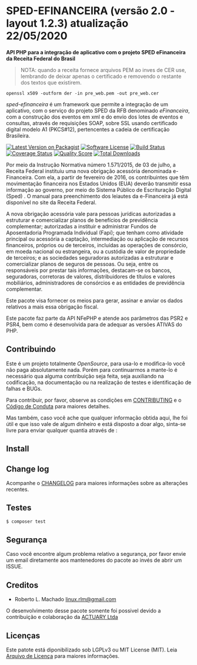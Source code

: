 # SPED-EFINANCEIRA (versão 2.0 - layout 1.2.3) atualização 22/05/2020

**API PHP para a integração de aplicativo com o projeto SPED eFinanceira da Receita Federal do Brasil**

> NOTA: quando a receita fornece arquivos PEM ao inves de CER use, lembrando de deixar apenas o certificado e removendo o restante dos textos que existirem. 
```
openssl x509 -outform der -in pre_web.pem -out pre_web.cer
```

*sped-efinanceira* é um framework que permite a integração de um aplicativo, com o serviço do projeto SPED da RFB denominado *eFinanceira*, com a construção dos eventos em xml e do envio dos lotes de eventos e consultas, através de requisições SOAP, sobre SSL usando certificado digital modelo A1 (PKCS#12), pertencentes a cadeia de certificação Brasileira.

[![Latest Version on Packagist][ico-version]][link-packagist]
[![Software License][ico-license]](LICENSE.md)
[![Build Status][ico-travis]][link-travis]
[![Coverage Status][ico-scrutinizer]][link-scrutinizer]
[![Quality Score][ico-code-quality]][link-code-quality]
[![Total Downloads][ico-downloads]][link-downloads]

Por meio da Instrução Normativa número 1.571/2015, de 03 de julho, a Receita Federal instituiu uma nova obrigação acessória denominada e-Financeira. Com ela, a partir de fevereiro de 2016, os contribuintes que têm movimentação financeira nos Estados Unidos (EUA) deverão transmitir essa informação ao governo, por meio do Sistema Público de Escrituração Digital (Sped) . O manual para preenchimento dos leiautes da e-Financeira já está disponível no site da Receita Federal.

A nova obrigação acessória vale para pessoas jurídicas autorizadas a estruturar e comercializar planos de benefícios de previdência complementar; autorizadas a instituir e administrar Fundos de Aposentadoria Programada Individual (Fapi); que tenham como atividade principal ou acessória a captação, intermediação ou aplicação de recursos financeiros, próprios ou de terceiros, incluídas as operações de consórcio, em moeda nacional ou estrangeira, ou a custódia de valor de propriedade de terceiros; e as sociedades seguradoras autorizadas a estruturar e comercializar planos de seguros de pessoas. Ou seja, entre os responsáveis por prestar tais informações, destacam-se os bancos, seguradoras, corretoras de valores, distribuidores de títulos e valores mobiliários, administradores de consórcios e as entidades de previdência complementar.

Este pacote visa fornecer os meios para gerar, assinar e anviar os dados relativos a mais essa obrigação fiscal.

Este pacote faz parte da API NFePHP e atende aos parâmetros das PSR2 e PSR4, bem como é desenvolvida para de adequar as versões ATIVAS do PHP.

## Contribuindo

Este é um projeto totalmente *OpenSource*, para usa-lo e modifica-lo você não paga absolutamente nada. Porém para continuarmos a mante-lo é necessário qua alguma contribuição seja feita, seja auxiliando na codificação, na documentação ou na realização de testes e identificação de falhas e BUGs.

Para contribuir, por favor, observe as condições em [CONTRIBUTING](CONTRIBUTING.md) e o [Código de Conduta](CONDUCT.md) para maiores detalhes.

Mas também, caso você ache que qualquer informação obtida aqui, lhe foi útil e que isso vale de algum dinheiro e está disposto a doar algo, sinta-se livre para enviar qualquer quantia através de :


## Install


## Change log

Acompanhe o [CHANGELOG](CHANGELOG.md) para maiores informações sobre as alterações recentes.

## Testes

``` bash
$ composer test
```

## Segurança

Caso você encontre algum problema relativo a segurança, por favor envie um email diretamente aos mantenedores do pacote ao invés de abrir um ISSUE.

## Creditos

- Roberto L. Machado <linux.rlm@gmail.com>

O desenvolvimento desse pacote somente foi possivel devido a contribuição e colaboração da 
[ACTUARY Ltda](http://www.actuary.com.br/v3/) 

## Licenças

Este patote está diponibilizado sob LGPLv3 ou MIT License (MIT). Leia  [Arquivo de Licença](LICENSE.md) para maiores informações.

[ico-version]: https://img.shields.io/packagist/v/nfephp-org/sped-efinanceira.svg?style=flat-square
[ico-license]: https://img.shields.io/badge/license-MIT-brightgreen.svg?style=flat-square
[ico-travis]: https://img.shields.io/travis/nfephp-org/sped-efinanceira/master.svg?style=flat-square
[ico-scrutinizer]: https://img.shields.io/scrutinizer/coverage/g/nfephp-org/sped-efinanceira.svg?style=flat-square
[ico-code-quality]: https://img.shields.io/scrutinizer/g/nfephp-org/sped-efinanceira.svg?style=flat-square
[ico-downloads]: https://img.shields.io/packagist/dt/nfephp-org/sped-efinanceira.svg?style=flat-square

[link-packagist]: https://packagist.org/packages/nfephp-org/sped-efinanceira
[link-travis]: https://travis-ci.org/nfephp-org/sped-efinanceira
[link-scrutinizer]: https://scrutinizer-ci.com/g/nfephp-org/sped-efinanceira/code-structure
[link-code-quality]: https://scrutinizer-ci.com/g/nfephp-org/sped-efinanceira
[link-downloads]: https://packagist.org/packages/nfephp-org/sped-efinanceira
[link-author]: https://github.com/nfephp-org


